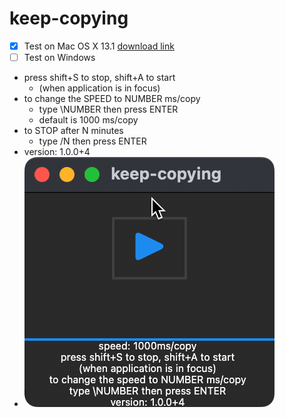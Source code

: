 # keep-copying

- [X] Test on Mac OS X 13.1 [download link](builds/keep_copying.zip)
- [ ] Test on Windows

- press shift+S to stop, shift+A to start
  - (when application is in focus)
- to change the SPEED to NUMBER ms/copy
  - type \NUMBER then press ENTER
  - default is 1000 ms/copy
- to STOP after N minutes
  - type /N then press ENTER
- version: 1.0.0+4
- ![demo](assets/demo1.gif)